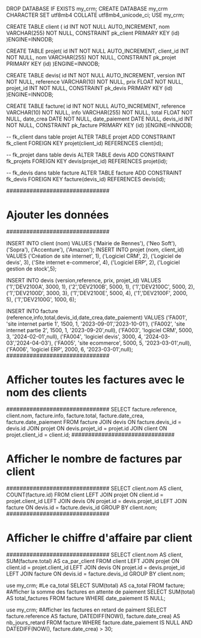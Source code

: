 DROP DATABASE IF EXISTS my_crm;
CREATE DATABASE my_crm CHARACTER SET utf8mb4 COLLATE utf8mb4_unicode_ci;
USE my_crm;


CREATE TABLE client (
 id INT NOT NULL AUTO_INCREMENT,
 nom VARCHAR(255) NOT NULL,
 CONSTRAINT pk_client PRIMARY KEY (id)
)ENGINE=INNODB;

CREATE TABLE projet(
 id INT NOT NULL AUTO_INCREMENT,
 client_id INT NOT NULL,
 nom VARCHAR(255) NOT NULL,
 CONSTRAINT pk_projet PRIMARY KEY (id)
)ENGINE=INNODB;

CREATE TABLE devis(
 id INT NOT NULL AUTO_INCREMENT,
 version INT NOT NULL,
 reference VARCHAR(10) NOT NULL,
 prix FLOAT NOT NULL,
 projet_id INT NOT NULL,
 CONSTRAINT pk_devis PRIMARY KEY (id)
)ENGINE=INNODB;

CREATE TABLE facture(
 id INT NOT NULL AUTO_INCREMENT,
 reference VARCHAR(10) NOT NULL,
 info VARCHAR(255) NOT NULL,
 total FLOAT NOT NULL,
 date_crea DATE NOT NULL,
 date_paiement DATE NULL,
 devis_id INT NOT NULL,
 CONSTRAINT pk_facture PRIMARY KEY (id)
)ENGINE=INNODB;

-- fk_client dans table projet
ALTER TABLE projet 
ADD CONSTRAINT fk_client 
FOREIGN KEY projet(client_id) 
REFERENCES client(id);

-- fk_projet dans table devis
ALTER TABLE devis 
ADD CONSTRAINT fk_projets 
FOREIGN KEY devis(projet_id) 
REFERENCES projet(id);

-- fk_devis dans table facture
ALTER TABLE facture 
ADD CONSTRAINT fk_devis 
FOREIGN KEY facture(devis_id) 
REFERENCES devis(id);

###############################
# Ajouter les données  
###############################

INSERT INTO client (nom) VALUES 
	('Mairie de Rennes'),
	('Neo Soft'),
	('Sopra'),
	('Accenture'),
	('Amazon');
INSERT INTO projet (nom, client_id) VALUES
	('Création de site internet', 1),
	('Logiciel CRM', 2),
	('Logiciel de devis', 3),
	('Site internet e-commerce', 4),
	('Logiciel ERP', 2),
	('Logiciel gestion de stock',5);

INSERT INTO devis (version,reference, prix, projet_id) VALUES
	('1','DEV2100A', 3000, 1),
	('2','DEV2100B', 5000, 1),
	('1','DEV2100C', 5000, 2),
	('1','DEV2100D', 3000, 3),
	('1','DEV2100E', 5000, 4),
	('1','DEV2100F', 2000, 5),
	('1','DEV2100G', 1000, 6);

INSERT INTO facture (reference,info,total,devis_id,date_crea,date_paiement)	
    VALUES
	('FA001', 'site internet partie 1', 1500, 1, '2023-09-01','2023-10-01'),
	('FA002', 'site internet partie 2', 1500, 1, '2023-09-20',null),
	('FA003', 'logiciel CRM', 5000, 3, '2024-02-01',null),
	('FA004', 'logiciel devis', 3000, 4, '2024-03-03','2024-04-03'),
	('FA005', 'site ecommerce', 5000, 5, '2023-03-01',null),
	('FA006', 'logiciel ERP', 2000, 6, '2023-03-01',null);
    ###############################
# Afficher toutes les factures avec le nom des clients
###############################
SELECT facture.reference, client.nom, facture.info, facture.total, facture.date_crea, facture.date_paiement
FROM facture
JOIN devis ON facture.devis_id = devis.id
JOIN projet ON devis.projet_id = projet.id
JOIN client ON projet.client_id = client.id;
  ###############################
# Afficher le nombre de factures par client
###############################
SELECT 
    client.nom AS client,
    COUNT(facture.id) 
FROM client
LEFT JOIN projet ON client.id = projet.client_id
LEFT JOIN devis ON projet.id = devis.projet_id
LEFT JOIN facture ON devis.id = facture.devis_id
GROUP BY client.nom;
 ###############################
# Afficher le chiffre d'affaire par client
###############################
SELECT 
    client.nom AS client,
    SUM(facture.total) AS ca_par_client
FROM client
LEFT JOIN projet ON client.id = projet.client_id
LEFT JOIN devis ON projet.id = devis.projet_id
LEFT JOIN facture ON devis.id = facture.devis_id
GROUP BY client.nom;


use my_crm;
#Le ca_total
SELECT SUM(total) AS ca_total FROM facture;
#Afficher la somme des factures en attente de paiement
SELECT SUM(total) AS total_factures
FROM facture
WHERE date_paiement IS NULL;

use my_crm;
#Afficher les factures en retard de paiment
SELECT 
    facture.reference AS facture,
    DATEDIFF(NOW(), facture.date_crea) AS nb_jours_retard
FROM facture
WHERE facture.date_paiement IS NULL
AND DATEDIFF(NOW(), facture.date_crea) > 30;
